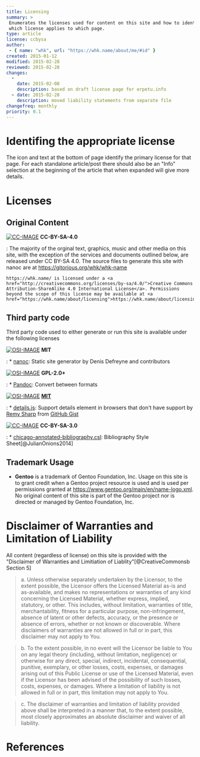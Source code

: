 ```yaml
---
title: Licensing
summary: >
 Enumerates the licenses used for content on this site and how to identify
 which license applies to which page.
type: article
license: ccbysa 
author: 
 - { name: "whk", url: "https://whk.name/about/me/#id" }
created: 2015-01-12
modified: 2015-02-28
reviewed: 2015-02-28
changes: 
  -
    date: 2015-02-08
    description: based on draft license page for erpetu.info
  - date: 2015-02-28
    description: moved liability statements from separate file
changefreq: monthly
priority: 0.1
---
```


Identifing the appropriate license
====================================


The icon and text at the bottom of page identify the primary license
for that page.  For each standalone article/post there should also be an "Info" selection at the beginning of the article that when expanded will give more details.

Licenses
===================================

Original Content
------------------------------------

[![CC-IMAGE]][CC-4.0-LINK] **CC-BY-SA-4.0**

:   The majority of the orginal text, graphics, music and other media
    on this site, with the exception of the services and documents outlined
    below, are released under CC BY-SA 4.0.
    The source files to generate this site with nanoc are at <https://gitorious.org/whk/whk-name> 

    https://whk.name/ is licensed under a <a href="http://creativecommons.org/licenses/by-sa/4.0/">Creative Commons Attribution-ShareAlike 4.0 International License</a>. Permissions beyond the scope of this license may be available at <a href="https://whk.name/about/licensing">https://whk.name/about/licensing</a>.


Third party code
--------------------------------------------

Third party code used to either generate or run this site is available under the
following licenses

[![OSI-IMAGE]][OSI-MIT-LINK] **MIT**

:   * [nanoc](https://github.com/nanoc/nanoc): Static site generator by Denis Defreyne and contributors


[![OSI-IMAGE]][OSI-GPL-2-LINK] **GPL-2.0+**

:   * [Pandoc](http://johnmacfarlane.net/pandoc/): Convert between formats 

[![OSI-IMAGE]][OSI-MIT-LINK] [**MIT**](http://rem.mit-license.org/ "MIT License Remy's Site")

:   * [details.js](/js/external/details/details.js): Support details element in browsers that don't have support by [Remy Sharp](https://remysharp.com/) from [GitHub Gist](https://gist.github.com/remy/370590) 

[![CC-IMAGE]][CC-3.0-LINK] **CC-BY-SA-3.0**

:   * [chicago-annotated-bibliography.csl](/about/bibliography/chicago-annotated-bibliography.csl): Bibliography Style Sheet[@JulianOnions2014]


Trademark Usage
--------------------------------------------

* **Gentoo** is a trademark of Gentoo Foundation, Inc.  Usage on this site is to grant credit when a Gentoo project resource is used and is used per permissions granted at <https://www.gentoo.org/main/en/name-logo.xml>.  No original content of this site is part of the Gentoo project nor is directed or managed by Gentoo Foundation, Inc. 

Disclaimer of Warranties and Limitation of Liability
=======================================================

All content (regardless of license) on this site is provided with the "Disclaimer of Warranties and Limitiation of Liablity"[@CreativeCommonsb Section 5]

> a. Unless otherwise separately undertaken by the Licensor, to the extent possible, the Licensor offers the Licensed Material as-is and as-available, and makes no representations or warranties of any kind concerning the Licensed Material, whether express, implied, statutory, or other. This includes, without limitation, warranties of title, merchantability, fitness for a particular purpose, non-infringement, absence of latent or other defects, accuracy, or the presence or absence of errors, whether or not known or discoverable. Where disclaimers of warranties are not allowed in full or in part, this disclaimer may not apply to You.
    
> b. To the extent possible, in no event will the Licensor be liable to You on any legal theory (including, without limitation, negligence) or otherwise for any direct, special, indirect, incidental, consequential, punitive, exemplary, or other losses, costs, expenses, or damages arising out of this Public License or use of the Licensed Material, even if the Licensor has been advised of the possibility of such losses, costs, expenses, or damages. Where a limitation of liability is not allowed in full or in part, this limitation may not apply to You.

> c. The disclaimer of warranties and limitation of liability provided above shall be interpreted in a manner that, to the extent possible, most closely approximates an absolute disclaimer and waiver of all liability.


<!-- Links -->

[CC-IMAGE]: /images/by-sa-4.0-88x31.png 

[CC-3.0-LINK]: http://creativecommons.org/licenses/by-sa/3.0/ (CC-BY-SA-3.0 License)
[CC-4.0-LINK]: http://creativecommons.org/licenses/by-sa/4.0/ (CC-BY-SA-4.0 License)

[OSI-IMAGE]: /images/osi_keyhole_31x31.png

[OSI-GPL-2-LINK]: http://opensource.org/licenses/GPL-2.0 (GPL-2.0+ License OSI Site)

[OSI-GPL-3-LINK]: http://opensource.org/licenses/GPL-3.0 (GPL-3.0+ License OSI Site)

[OSI-AGPL-LINK]: http://opensource.org/licenses/AGPL-3.0 (AGPL-3.0+ License OSI Site)

[OSI-MIT-LINK]: http://opensource.org/licenses/MIT (MIT License OSI Site)

[GNU-GPL-2-LINK]: https://www.gnu.org/licenses/old-licenses/gpl-2.0.html (GPL-2.0+ License GNU Site)

[GNU-GPL-3-LINK]: https://www.gnu.org/licenses/gpl.html (GPL-3.0+ License GNU Site)

[GNU-AGPL-IMAGE]: /images/agplv3-88x31.png

[GNU-AGPL-LINK]: https://www.gnu.org/licenses/agpl.html (AGPL-3.0+ License GNU Site)

[GNU-FDL-IMAGE]: /images/gfdl-logo-tiny.png

[GNU-FDL-LINK]: https://www.gnu.org/licenses/fdl.html (GFDL-1.3+ License)

References
==============================================================
